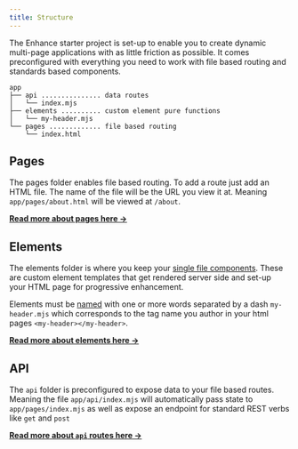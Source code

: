 ```yaml
---
title: Structure
---
```


The Enhance starter project is set-up to enable you to create dynamic multi-page applications with as little friction as possible. It comes preconfigured with everything you need to work with file based routing and standards based components.

```
app
├── api ............... data routes
│   └── index.mjs
├── elements .......... custom element pure functions
│   └── my-header.mjs
└── pages ............. file based routing
    └── index.html
```

## Pages
The pages folder enables file based routing. To add a route just add an HTML file. The name of the file will be the URL you view it at. Meaning `app/pages/about.html` will be viewed at `/about`.

<doc-callout level="none" mark="📃">

**[Read more about pages here →](/docs/learn/starter-project/pages)**

</doc-callout>

## Elements
The elements folder is where you keep your [single file components](/docs/learn/concepts/single-file-components). These are custom element templates that get rendered server side and set-up your HTML page for progressive enhancement.

Elements must be [named](https://html.spec.whatwg.org/multipage/custom-elements.html#prod-potentialcustomelementname) with one or more words separated by a dash `my-header.mjs` which corresponds to the tag name you author in your html pages `<my-header></my-header>`.

<doc-callout level="none" mark="🔥">

**[Read more about elements here →](/docs/learn/starter-project/elements)**

</doc-callout>

## API

The `api` folder is preconfigured to expose data to your file based routes. Meaning the file `app/api/index.mjs` will automatically pass state to `app/pages/index.mjs` as well as expose an endpoint for standard REST verbs like `get` and `post`

<doc-callout level="none" mark="🪄">

**[Read more about `api` routes here →](/docs/learn/starter-project/api)**

</doc-callout>


